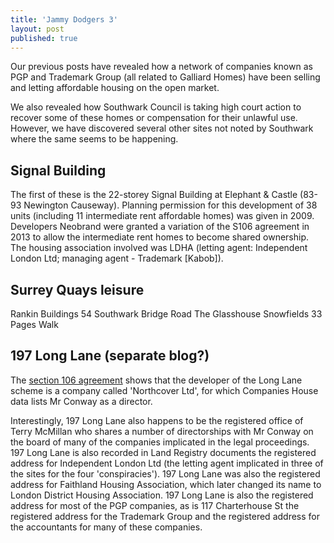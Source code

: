 ```yaml
---
title: 'Jammy Dodgers 3'
layout: post
published: true
---
```

Our previous posts have revealed how a network of companies known as PGP and Trademark Group (all related to Galliard Homes) have been selling and letting affordable housing on the open market. 

We also revealed how Southwark Council is taking high court action to recover some of these homes or compensation for their unlawful use. However, we have discovered several other sites not noted by Southwark where the same seems to be happening.

## Signal Building
The first of these is the 22-storey Signal Building at Elephant & Castle (83-93 Newington Causeway). Planning permission for this development of 38 units (including 11 intermediate rent affordable homes) was given in 2009. Developers Neobrand were granted a variation of the S106 agreement in 2013 to allow the intermediate rent homes to become shared ownership. The housing association involved was LDHA (letting agent: Independent London Ltd; managing agent - Trademark [Kabob]).

## Surrey Quays leisure
Rankin Buildings 
54 Southwark Bridge Road
The Glasshouse
Snowfields
33 Pages Walk




## 197 Long Lane (separate blog?)
The [section 106 agreement](http://planbuild.southwark.gov.uk/documents/?GetDocument=%7b%7b%7b!L4MSErtnZiirsdK2Q9PoAQ%3d%3d!%7d%7d%7d) shows that the developer of the Long Lane scheme is a company called 'Northcover Ltd', for which Companies House data lists Mr Conway as a director.

Interestingly, 197 Long Lane also happens to be the registered office of Terry McMillan who shares a number of directorships with Mr Conway on the board of many of the companies implicated in the legal proceedings. 197 Long Lane is also recorded in Land Registry documents the registered address for Independent London Ltd (the letting agent implicated in three of the sites for the four 'conspiracies'). 197 Long Lane was also the registered address for Faithland Housing Association, which later changed its name to London District Housing Association. 197 Long Lane is also the registered address for most of the PGP companies, as is 117 Charterhouse St the registered address for the Trademark Group and the registered address for the accountants for many of these companies. 
